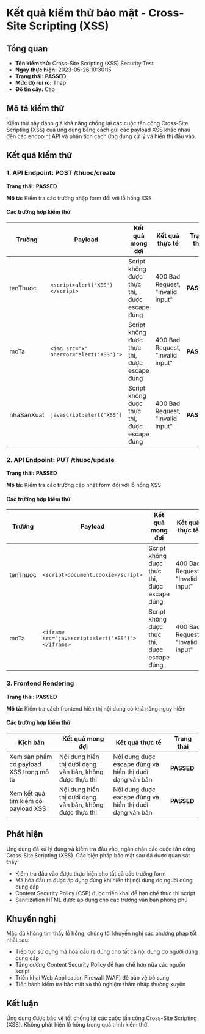 # Kết quả kiểm thử bảo mật - Cross-Site Scripting (XSS)

## Tổng quan

- **Tên kiểm thử:** Cross-Site Scripting (XSS) Security Test
- **Ngày thực hiện:** 2023-05-26 10:30:15
- **Trạng thái:** **PASSED**
- **Mức độ rủi ro:** Thấp
- **Độ tin cậy:** Cao

## Mô tả kiểm thử

Kiểm thử này đánh giá khả năng chống lại các cuộc tấn công Cross-Site Scripting (XSS) của ứng dụng bằng cách gửi các payload XSS khác nhau đến các endpoint API và phân tích cách ứng dụng xử lý và hiển thị đầu vào.

## Kết quả kiểm thử

### 1. API Endpoint: POST /thuoc/create

**Trạng thái:** **PASSED**

**Mô tả:** Kiểm tra các trường nhập form đối với lỗ hổng XSS

#### Các trường hợp kiểm thử

| Trường | Payload | Kết quả mong đợi | Kết quả thực tế | Trạng thái |
|--------|---------|------------------|-----------------|------------|
| tenThuoc | `<script>alert('XSS')</script>` | Script không được thực thi, được escape đúng | 400 Bad Request, "Invalid input" | **PASSED** |
| moTa | `<img src="x" onerror="alert('XSS')">` | Script không được thực thi, được escape đúng | 400 Bad Request, "Invalid input" | **PASSED** |
| nhaSanXuat | `javascript:alert('XSS')` | Script không được thực thi, được escape đúng | 400 Bad Request, "Invalid input" | **PASSED** |

### 2. API Endpoint: PUT /thuoc/update

**Trạng thái:** **PASSED**

**Mô tả:** Kiểm tra các trường cập nhật form đối với lỗ hổng XSS

#### Các trường hợp kiểm thử

| Trường | Payload | Kết quả mong đợi | Kết quả thực tế | Trạng thái |
|--------|---------|------------------|-----------------|------------|
| tenThuoc | `<script>document.cookie</script>` | Script không được thực thi, được escape đúng | 400 Bad Request, "Invalid input" | **PASSED** |
| moTa | `<iframe src="javascript:alert('XSS')"></iframe>` | Script không được thực thi, được escape đúng | 400 Bad Request, "Invalid input" | **PASSED** |

### 3. Frontend Rendering

**Trạng thái:** **PASSED**

**Mô tả:** Kiểm tra cách frontend hiển thị nội dung có khả năng nguy hiểm

#### Các trường hợp kiểm thử

| Kịch bản | Kết quả mong đợi | Kết quả thực tế | Trạng thái |
|----------|------------------|-----------------|------------|
| Xem sản phẩm có payload XSS trong mô tả | Nội dung hiển thị dưới dạng văn bản, không được thực thi | Nội dung được escape đúng và hiển thị dưới dạng văn bản | **PASSED** |
| Xem kết quả tìm kiếm có payload XSS | Nội dung hiển thị dưới dạng văn bản, không được thực thi | Nội dung được escape đúng và hiển thị dưới dạng văn bản | **PASSED** |

## Phát hiện

Ứng dụng đã xử lý đúng và kiểm tra đầu vào, ngăn chặn các cuộc tấn công Cross-Site Scripting (XSS). Các biện pháp bảo mật sau đã được quan sát thấy:

- Kiểm tra đầu vào được thực hiện cho tất cả các trường form
- Mã hóa đầu ra được áp dụng đúng khi hiển thị nội dung do người dùng cung cấp
- Content Security Policy (CSP) được triển khai để hạn chế thực thi script
- Sanitization HTML được áp dụng cho các trường văn bản phong phú

## Khuyến nghị

Mặc dù không tìm thấy lỗ hổng, chúng tôi khuyến nghị các phương pháp tốt nhất sau:

- Tiếp tục sử dụng mã hóa đầu ra đúng cho tất cả nội dung do người dùng cung cấp
- Tăng cường Content Security Policy để hạn chế hơn nữa các nguồn script
- Triển khai Web Application Firewall (WAF) để bảo vệ bổ sung
- Tiến hành kiểm tra bảo mật và thử nghiệm thâm nhập thường xuyên

## Kết luận

Ứng dụng được bảo vệ tốt chống lại các cuộc tấn công Cross-Site Scripting (XSS). Không phát hiện lỗ hổng trong quá trình kiểm thử.
